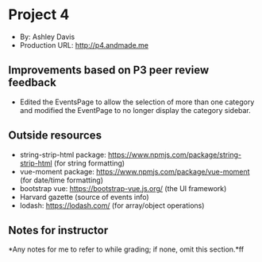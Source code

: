 # Project 4

- By: Ashley Davis
- Production URL: http://p4.andmade.me

## Improvements based on P3 peer review feedback

- Edited the EventsPage to allow the selection of more than one category and modified the EventPage to no longer display the category sidebar.

## Outside resources

- string-strip-html package: <https://www.npmjs.com/package/string-strip-html> (for string formatting)
- vue-moment package: https://www.npmjs.com/package/vue-moment (for date/time formatting)
- bootstrap vue: https://bootstrap-vue.js.org/ (the UI framework)
- Harvard gazette (source of events info)
- lodash: https://lodash.com/ (for array/object operations)

## Notes for instructor

*Any notes for me to refer to while grading; if none, omit this section.*ff
